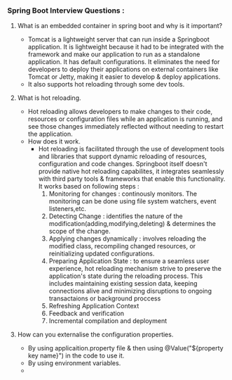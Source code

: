 ### Spring Boot Interview Questions :

 1. What is an embedded container in spring boot and why is it important?
    - Tomcat is a lightweight server that can run inside a Springboot application. It is lightweight because it had to be integrated with the framework and make our application to run as a standalone application. It has default configurations. It eliminates the need for developers to deploy their applications on external containers like Tomcat or Jetty, making it easier to develop & deploy applications.
    - It also supports hot reloading through some dev tools.

2. What is hot reloading.
   - Hot reloading allows developers to make changes to their code, resources or configuration files while an application is running, and see those changes immediately reflected without needing to restart the application.
   - How does it work.
     - Hot reloading is facilitated through the use of development tools and libraries that support dynamic reloading of resources, configuration and code changes. Springboot itself doesn't provide native hot reloading capabilites, it integrates seamlessly with third party tools & frameworks that enable this functionality. It works based on following steps :
       1. Monitoring for changes : continously monitors. The monitoring can be done using file system watchers, event listeners,etc.
       2. Detecting Change : identifies the nature of the modification(adding,modifying,deleting) & determines the scope of the change.
       3. Applying changes dynamically : involves reloading the modified class, recompiling changed resources, or reinitializing updated configurations.
       4. Preparing Application State : to ensure a seamless user experience, hot reloading mechanism strive to preserve the application's state during the reloading process. This includes maintaining existing session data, keeping connections alive and minimizing disruptions to ongoing transactaions or background proccess
       5. Refreshing Application Context
       6. Feedback and verification
       7. Incremental compilation and deployment

  3. How can you externalise the configuration properties.
     - By using applicaition.property file & then using @Value("${property key name}") in the code to use it.
     - By using environment variables.
     - 
